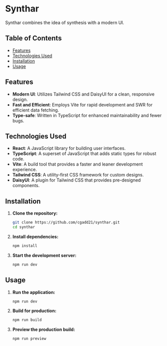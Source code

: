 # Synthar

Synthar combines the idea of synthesis with a modern UI.

## Table of Contents

- [Features](#features)
- [Technologies Used](#technologies-used)
- [Installation](#installation)
- [Usage](#usage)

## Features

- **Modern UI**: Utilizes Tailwind CSS and DaisyUI for a clean, responsive design.
- **Fast and Efficient**: Employs Vite for rapid development and SWR for efficient data fetching.
- **Type-safe**: Written in TypeScript for enhanced maintainability and fewer bugs.

## Technologies Used

- **React**: A JavaScript library for building user interfaces.
- **TypeScript**: A superset of JavaScript that adds static types for robust code.
- **Vite**: A build tool that provides a faster and leaner development experience.
- **Tailwind CSS**: A utility-first CSS framework for custom designs.
- **DaisyUI**: A plugin for Tailwind CSS that provides pre-designed components.

## Installation

1. **Clone the repository:**

   ```sh
   git clone https://github.com/cgadd21/synthar.git
   cd synthar
   ```

2. **Install dependencies:**

   ```sh
   npm install
   ```

3. **Start the development server:**

   ```sh
   npm run dev
   ```

## Usage

1. **Run the application:**

   ```sh
   npm run dev
   ```

2. **Build for production:**

   ```sh
   npm run build
   ```

3. **Preview the production build:**

   ```sh
   npm run preview
   ```
